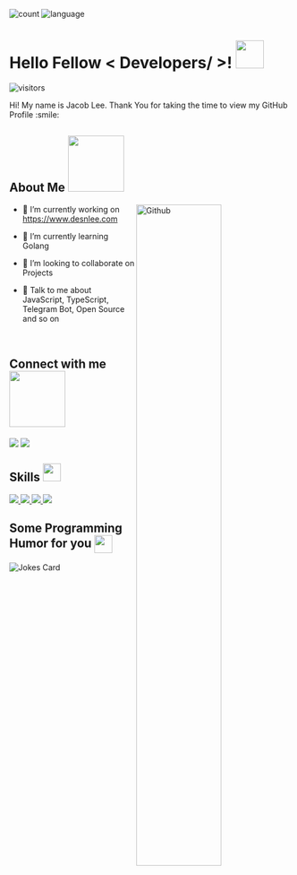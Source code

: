 ![count](https://github-readme-stats.vercel.app/api?username=desnlee&count_private=true&include_all_commits=true&line_height=26&show_icons=true&border_radius=10&theme=vue-dark)
![language](https://github-readme-stats.vercel.app/api/top-langs/?username=desnlee&theme=vue-dark&langs_count=3&hide=css,html,scss&border_radius=10)

<!-- <div align="center">
<img width="100%" height = "250px" src="https://cdn.pixabay.com/photo/2018/01/14/23/12/nature-3082832_1280.jpg" alt="cover" />
</div> -->

<h1> Hello Fellow < Developers/ >! <img src = "https://raw.githubusercontent.com/MartinHeinz/MartinHeinz/master/wave.gif" width = 50px> </h1>
<p align='center'>

![visitors](https://visitor-badge.glitch.me/badge?page_id=DesnLee.DesnLee)

</p>
<div size='24px'> Hi! My name is Jacob Lee. Thank You for taking the time to view my GitHub Profile :smile: 
</div>

<h2> About Me <img src = "https://media0.giphy.com/media/KDDpcKigbfFpnejZs6/giphy.gif?cid=ecf05e47oy6f4zjs8g1qoiystc56cu7r9tb8a1fe76e05oty&rid=giphy.gif" width = 100px></h2>

<img width="55%" align="right" alt="Github" src="https://raw.githubusercontent.com/onimur/.github/master/.resources/git-header.svg" />

- 🔭 I’m currently working on https://www.desnlee.com

- 🌱 I’m currently learning Golang 

- 👯 I’m looking to collaborate on Projects 

- 💬 Talk to me about JavaScript,  TypeScript, Telegram Bot, Open Source and so on 

<br>
  
<h2> Connect with me <img src='https://raw.githubusercontent.com/ShahriarShafin/ShahriarShafin/main/Assets/handshake.gif' width="100px"> </h2>
<a href = 'https://t.me/DesnLeeBot'> <img align= 'center' src="https://img.shields.io/badge/Telegram-2CA5E0?style=for-the-badge&logo=telegram&logoColor=white"/></a> 
<a href = 'mailto:jiakun.ui@gmail.com'> <img align= 'center' src="https://img.shields.io/badge/Gmail-D14836?style=for-the-badge&logo=gmail&logoColor=white"/></a>

<br>
  
<h2> Skills <img src = "https://media2.giphy.com/media/QssGEmpkyEOhBCb7e1/giphy.gif?cid=ecf05e47a0n3gi1bfqntqmob8g9aid1oyj2wr3ds3mg700bl&rid=giphy.gif" width = 32px> </h2>
<a href= https://github.com/DesnLee?tab=repositories&q=&type=&language=javascript&sort= > <img src ='https://img.shields.io/badge/JavaScript-F7DF1E?style=for-the-badge&logo=javascript&logoColor=black'> </a>
<a href= https://github.com/DesnLee?tab=repositories&q=&type=&language=typescript&sort= > <img src ='https://img.shields.io/badge/TypeScript-007ACC?style=for-the-badge&logo=typescript&logoColor=white'> </a>
<a href= https://github.com/DesnLee?tab=repositories&q=&type=&language=vuejs&sort= > <img src ='https://img.shields.io/badge/Vue.js-35495E?style=for-the-badge&logo=vue.js&logoColor=4FC08D'> </a>
<a href= https://github.com/DesnLee?tab=repositories&q=&type=&language=reactjs&sort= > <img src ='https://img.shields.io/badge/React-20232A?style=for-the-badge&logo=react&logoColor=61DAFB'> </a>

<br>
  
<h2> Some Programming Humor for you <img align ='center' src='https://media2.giphy.com/media/UQDSBzfyiBKvgFcSTw/giphy.gif?cid=ecf05e47p3cd513axbek3f56ti3jzizq8hincw20jauyyfyw&rid=giphy.gif' width = '32px'></h2>

![Jokes Card](https://readme-jokes.vercel.app/api?theme=default)

<!-- <footer align='center'>README made with help of <a href='https://github.com/rahulbanerjee26/githubProfileReadmeGenerator'>githubProfileReadmeGenerator</a> </footer> -->
